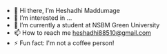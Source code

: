 - 👋 Hi there,  I’m Heshadhi Maddumage
- 👀 I’m interested in ...
- 🌱 I’m currently a student at NSBM Green University
- 📫 How to reach me heshadhi88510@gmail.com
- ⚡ Fun fact: I'm not a coffee person!

<!---
Heshadhi/Heshadhi is a ✨ special ✨ repository because its `README.md` (this file) appears on your GitHub profile.
You can click the Preview link to take a look at your changes.
--->

